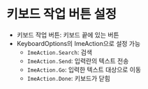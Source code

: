 # 키보드 작업 버튼 설정

- 키보드 작업 버튼: 키보드 끝에 있는 버튼
- KeyboardOptions의 ImeAction으로 설정 가능
  - `ImeAction.Search`: 검색
  - `ImeAction.Send`: 입력란의 텍스트 전송
  - `ImeAction.Go`: 입력한 텍스트 대상으로 이동
  - `ImeAction.Done`: 키보드가 닫힘
